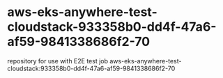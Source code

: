 # aws-eks-anywhere-test-cloudstack-933358b0-dd4f-47a6-af59-9841338686f2-70
repository for use with E2E test job aws-eks-anywhere-test-cloudstack:933358b0-dd4f-47a6-af59-9841338686f2-70
